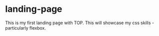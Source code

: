 # landing-page

This is my first landing page with TOP. This will showcase my css skills - particularly flexbox.